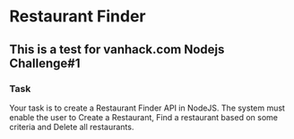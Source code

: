 # Restaurant Finder

## This is a test for vanhack.com Nodejs Challenge#1

### Task

Your task is to create a Restaurant Finder API in NodeJS. The system must enable the user to Create a Restaurant, Find a restaurant based on some criteria and Delete all restaurants.
